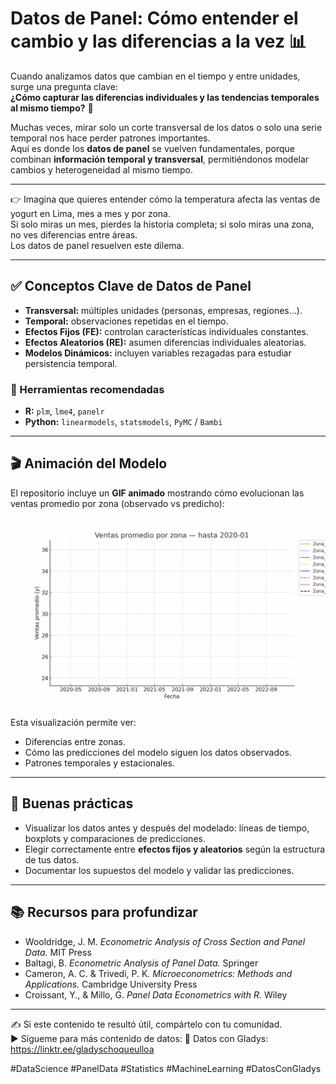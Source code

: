 # Datos de Panel: Cómo entender el cambio y las diferencias a la vez 📊

Cuando analizamos datos que cambian en el tiempo y entre unidades, surge una pregunta clave:  
**¿Cómo capturar las diferencias individuales y las tendencias temporales al mismo tiempo?** 🤔

Muchas veces, mirar solo un corte transversal de los datos o solo una serie temporal nos hace perder patrones importantes.  
Aquí es donde los **datos de panel** se vuelven fundamentales, porque combinan **información temporal y transversal**, permitiéndonos modelar cambios y heterogeneidad al mismo tiempo.

---

👉 Imagina que quieres entender cómo la temperatura afecta las ventas de yogurt en Lima, mes a mes y por zona.  
Si solo miras un mes, pierdes la historia completa; si solo miras una zona, no ves diferencias entre áreas.  
Los datos de panel resuelven este dilema.

---

## ✅ Conceptos Clave de Datos de Panel

- **Transversal:** múltiples unidades (personas, empresas, regiones…).  
- **Temporal:** observaciones repetidas en el tiempo.  
- **Efectos Fijos (FE):** controlan características individuales constantes.  
- **Efectos Aleatorios (RE):** asumen diferencias individuales aleatorias.  
- **Modelos Dinámicos:** incluyen variables rezagadas para estudiar persistencia temporal.  

### 🔧 Herramientas recomendadas
- **R:** `plm`, `lme4`, `panelr`  
- **Python:** `linearmodels`, `statsmodels`, `PyMC` / `Bambi`

---

## 🎬 Animación del Modelo

El repositorio incluye un **GIF animado** mostrando cómo evolucionan las ventas promedio por zona (observado vs predicho):

<p align="center">
  <img src="panel_fit.gif" alt="Ventas promedio por zona" width="600"/>
</p>

Esta visualización permite ver:

- Diferencias entre zonas.  
- Cómo las predicciones del modelo siguen los datos observados.  
- Patrones temporales y estacionales.

---

## 🚀 Buenas prácticas

- Visualizar los datos antes y después del modelado: líneas de tiempo, boxplots y comparaciones de predicciones.  
- Elegir correctamente entre **efectos fijos y aleatorios** según la estructura de tus datos.  
- Documentar los supuestos del modelo y validar las predicciones.

---

## 📚 Recursos para profundizar

- Wooldridge, J. M. *Econometric Analysis of Cross Section and Panel Data.* MIT Press  
- Baltagi, B. *Econometric Analysis of Panel Data.* Springer  
- Cameron, A. C. & Trivedi, P. K. *Microeconometrics: Methods and Applications.* Cambridge University Press  
- Croissant, Y., & Millo, G. *Panel Data Econometrics with R.* Wiley

---

✍️ Si este contenido te resultó útil, compártelo con tu comunidad.  
▶️ Sígueme para más contenido de datos: 🔗 Datos con Gladys: https://linktr.ee/gladyschoqueulloa 

#DataScience #PanelData #Statistics #MachineLearning #DatosConGladys

